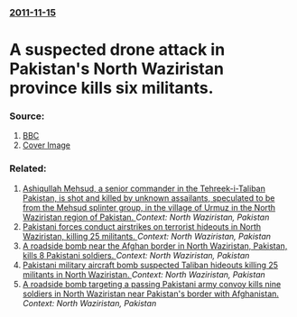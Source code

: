 ### [2011-11-15](/news/2011/11/15/index.md)

# A suspected drone attack in Pakistan's North Waziristan province kills six militants. 




### Source:

1. [BBC](http://www.bbc.co.uk/news/world-south-asia-15732204)
1. [Cover Image](http://ichef-1.bbci.co.uk/news/1024/media/images/52140000/jpg/_52140600_008664042-1.jpg)

### Related:

1. [Ashiqullah Mehsud, a senior commander in the Tehreek-i-Taliban Pakistan, is shot and killed by unknown assailants, speculated to be from the Mehsud splinter group, in the village of Urmuz in the North Waziristan region of Pakistan. ](/news/2014/06/6/ashiqullah-mehsud-a-senior-commander-in-the-tehreek-i-taliban-pakistan-is-shot-and-killed-by-unknown-assailants-speculated-to-be-from-the.md) _Context: North Waziristan, Pakistan_
2. [Pakistani forces conduct airstrikes on terrorist hideouts in North Waziristan, killing 25 militants. ](/news/2014/06/23/pakistani-forces-conduct-airstrikes-on-terrorist-hideouts-in-north-waziristan-killing-25-militants.md) _Context: North Waziristan, Pakistan_
3. [A roadside bomb near the Afghan border in North Waziristan, Pakistan, kills 8 Pakistani soldiers. ](/news/2014/05/8/a-roadside-bomb-near-the-afghan-border-in-north-waziristan-pakistan-kills-8-pakistani-soldiers.md) _Context: North Waziristan, Pakistan_
4. [Pakistani military aircraft bomb suspected Taliban hideouts killing 25 militants in North Waziristan. ](/news/2014/01/21/pakistani-military-aircraft-bomb-suspected-taliban-hideouts-killing-25-militants-in-north-waziristan.md) _Context: North Waziristan, Pakistan_
5. [A roadside bomb targeting a passing Pakistani army convoy kills nine soldiers in North Waziristan near Pakistan's border with Afghanistan. ](/news/2013/09/1/a-roadside-bomb-targeting-a-passing-pakistani-army-convoy-kills-nine-soldiers-in-north-waziristan-near-pakistan-s-border-with-afghanistan.md) _Context: North Waziristan, Pakistan_
